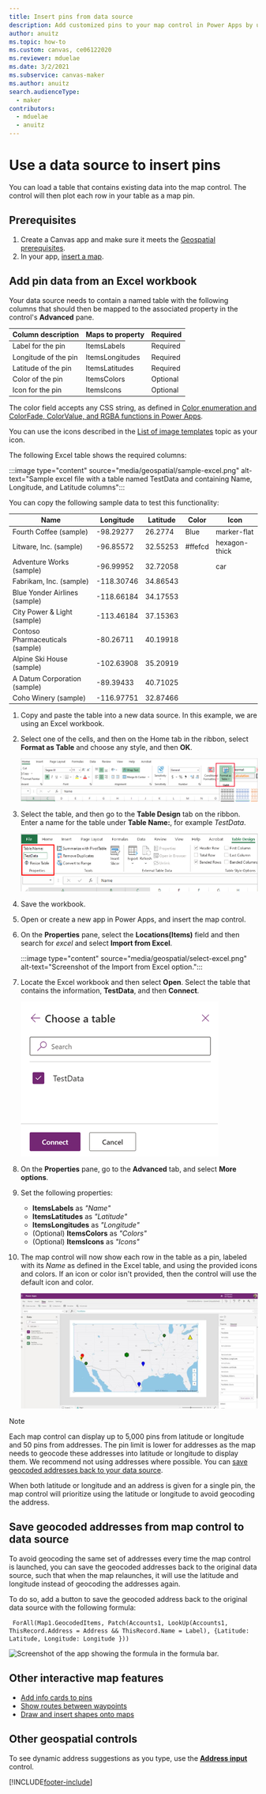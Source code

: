 ```yaml
---
title: Insert pins from data source
description: Add customized pins to your map control in Power Apps by using a dataset.
author: anuitz
ms.topic: how-to
ms.custom: canvas, ce06122020
ms.reviewer: mduelae
ms.date: 3/2/2021
ms.subservice: canvas-maker
ms.author: anuitz
search.audienceType: 
  - maker
contributors:
  - mduelae
  - anuitz
---
```



# Use a data source to insert pins

You can load a table that contains existing data into the map control. The control will then plot each row in your table as a map pin.

## Prerequisites

1. Create a Canvas app and make sure it meets the [Geospatial prerequisites](geospatial-overview.md#prerequisites-for-full-support). 
2. In your app, [insert a map](geospatial-component-map.md). 

## Add pin data from an Excel workbook

Your data source needs to contain a named table with the following columns that should then be mapped to the associated property in the control's **Advanced** pane.

Column description | Maps to property | Required
-- | -- | --
Label for the pin | ItemsLabels | Required
Longitude of the pin | ItemsLongitudes | Required
Latitude of the pin | ItemsLatitudes | Required
Color of the pin | ItemsColors | Optional
Icon for the pin | ItemsIcons | Optional

The color field accepts any CSS string, as defined in [Color enumeration and ColorFade, ColorValue, and RGBA functions in Power Apps](/power-platform/power-fx/reference/function-colors).

You can use the icons described in the [List of image templates](/azure/azure-maps/how-to-use-image-templates-web-sdk#list-of-image-templates) topic as your icon.

The following Excel table shows the required columns:

:::image type="content" source="media/geospatial/sample-excel.png" alt-text="Sample excel file with a table named TestData and containing Name, Longitude, and Latitude columns":::

You can copy the following sample data to test this functionality:

Name | Longitude | Latitude | Color | Icon
-- | -- | -- | -- | --
Fourth Coffee (sample) | -98.29277 | 26.2774 | Blue | marker-flat
Litware, Inc. (sample) | -96.85572 | 32.55253 | #ffefcd| hexagon-thick
Adventure Works (sample) | -96.99952 | 32.72058 | | car
Fabrikam, Inc. (sample) | -118.30746 | 34.86543 | |
Blue Yonder Airlines (sample) | -118.66184 | 34.17553 | |
City Power & Light (sample) | -113.46184 | 37.15363 | |
Contoso Pharmaceuticals (sample) | -80.26711 | 40.19918 | |
Alpine Ski House (sample) | -102.63908 | 35.20919 | |
A Datum Corporation (sample) | -89.39433 | 40.71025 | |
Coho Winery (sample) | -116.97751 | 32.87466 | |

1. Copy and paste the table into a new data source. In this example, we are using an Excel workbook.  

1. Select one of the cells, and then on the Home tab in the ribbon, select **Format as Table** and choose any style, and then **OK**.

    ![Screenshot highlighting the format as table option in Excel.](./media/geospatial/convert-table.png)

1. Select the table, and then go to the **Table Design** tab on the ribbon. Enter a name for the table under **Table Name:**, for example *TestData*.

    ![Screenshot highlighting the table name in Excel.](./media/geospatial/table-name.png)

1. Save the workbook.

1. Open or create a new app in Power Apps, and insert the map control.

1. On the **Properties** pane, select the **Locations(Items)** field and then search for *excel* and select **Import from Excel**.

    :::image type="content" source="media/geospatial/select-excel.png" alt-text="Screenshot of the Import from Excel option.":::

1. Locate the Excel workbook and then select **Open**. Select the table that contains the information, **TestData**, and then **Connect**.

    ![Screenshot of the table selection panel.](./media/geospatial/select-table.png)

1. On the **Properties** pane, go to the **Advanced** tab, and select **More options**.

1. Set the following properties:

    - **ItemsLabels** as *"Name"*
    - **ItemsLatitudes** as *"Latitude"*
    - **ItemsLongitudes** as *"Longitude"*
    - (Optional) **ItemsColors** as *"Colors"*
    - (Optional) **ItemsIcons** as *"Icons"*

1. The map control will now show each row in the table as a pin, labeled with its *Name* as defined in the Excel table, and using the provided icons and colors. If an icon or color isn't provided, then the control will use the default icon and color.

    ![A screenshot of the map control with custom icons and different colors.](./media/geospatial/pins-map.png)

 >[!NOTE]
 > Each map control can display up to 5,000 pins from latitude or longitude and 50 pins from addresses. The pin limit is lower for addresses as the map needs to geocode these addresses into latitude or longitude to display them. We recommend not using addresses where possible. You can [save geocoded addresses back to your data source](geospatial-map-excel.md#save-geocoded-addresses-from-map-control-to-data-source).
 >
 > When both latitude or longitude and an address is given for a single pin, the map control will prioritize using the latitude or longitude to avoid geocoding the address.

## Save geocoded addresses from map control to data source

To avoid geocoding the same set of addresses every time the map control is launched, you can save the geocoded addresses back to the original data source, such that when the map relaunches, it will use the latitude and longitude instead of geocoding the addresses again.

To do so, add a button to save the geocoded address back to the original data source with the following formula:

```power-fx
 ForAll(Map1.GeocodedItems, Patch(Accounts1, LookUp(Accounts1, ThisRecord.Address = Address && ThisRecord.Name = Label), {Latitude: Latitude, Longitude: Longitude }))
```

![Screenshot of the app showing the formula in the formula bar.](https://user-images.githubusercontent.com/66707906/118740084-d3081d80-b7ff-11eb-9295-2855bd7e9a96.png)

## Other interactive map features

- [Add info cards to pins](geospatial-map-infocards.md)
- [Show routes between waypoints](geospatial-map-routing.md)
- [Draw and insert shapes onto maps](geospatial-map-draw-shapes.md)

## Other geospatial controls

To see dynamic address suggestions as you type, use the **[Address input](geospatial-component-input-address.md)** control.

[!INCLUDE[footer-include](../../includes/footer-banner.md)]
